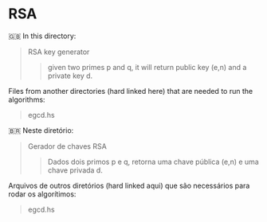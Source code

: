 # RSA

:gb: 
In this directory:
> RSA key generator
>> given two primes p and q, it will return public key (e,n) and a private key d.

Files from another directories (hard linked here) that are needed to run the algorithms:
> egcd.hs


:brazil:
Neste diretório:
> Gerador de chaves RSA
>> Dados dois primos p e q, retorna uma chave pública (e,n) e uma chave privada d.

Arquivos de outros diretórios (hard linked aqui) que são necessários para rodar os algorítimos:
> egcd.hs
